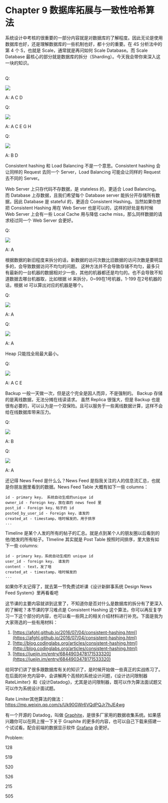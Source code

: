 # Chapter 9 数据库拓展与一致性哈希算法

系统设计中考核的很重要的一部分内容就是对数据库的了解程度。因此无论是使用数据库也好，还是理解数据库的一些机制也好，都十分的重要。在 4S 分析法中的第 4 个 S，也就是 Scale，通常就是再问如何 Scale Database。而 Scale Database 最核心的部分就是数据库的拆分（Sharding）。今天我会带你来深入这一块的知识。

\
Q:

![](<.gitbook/assets/image (54).png>)

A: A C D



Q:

![](<.gitbook/assets/image (56).png>)

A: A C E G H



Q:

![](<.gitbook/assets/image (85).png>)

A: B D

Consistent hashing 和 Load Balancing 不是一个意思。Consistent hashing 会让同样的 Request 去同一个 Server，Load Balancing 可能会让同样的 Request 去不同的 Server。

Web Server 上只存代码不存数据，是 stateless 的，更适合 Load Balancing。而 Database 上存数据，且我们希望每个 Database server 能拆分开存储所有数据，因此 Database 是 stateful 的，更适合 Consistent Hashing。当然如果你想把 Consistent Hashing 用在 Web Server 也是可以的，这样的好处是有时候 Web Server 上会有一些 Local Cache 用与降低 cache miss，那么同样数据的请求经过同一个 Web Server 会更好。



Q:

![](<.gitbook/assets/image (73).png>)

A: A

根据数据的新旧程度来拆分的话，新数据的访问次数比旧数据的访问次数是要明显多的，会导致数据访问不均匀的问题。 这种方法并不会导致存储不均匀，最多只有最新的一台机器的数据相对少一些，其他的机器都还是均匀的。也不会导致不知道数据去哪台机器取，比如根据 id 来拆分，0\~99在1号机器，1-199 在2号机器的话，根据 id 可以算出对应的机器是哪个。



Q:

![](<.gitbook/assets/image (30).png>)

A: A



Q:

![](<.gitbook/assets/image (25).png>)

A: A

Heap 只能找全局最大最小。



Q:

![](<.gitbook/assets/image (90).png>)

A: A C E

Backup 一般一天做一次，但是这个完全是因人而异，不是强制的。 Backup 存储的是离线数据，无法分摊在线读请求。 虽然 Replica 很强大，但是 Backup 也是很有必要的，可以认为是一个双保险。且可以服务于一些离线数据计算，这样不会给在线数据库带来压力。



Q:

![](<.gitbook/assets/image (24).png>)

A: B



Q:

![](<.gitbook/assets/image (14).png>)

A: A



还记得 News Feed 是什么么？News Feed 是指我关注的人的信息流汇总，也就是你朋友圈里看到的数据。News Feed Table 大概有如下一些 columns：

```
id - primary key， 系统自动生成的unique id
owner_id - Foreign key，放在谁的 news feed 里
post_id - Foreign key，帖子的 id
posted_by_user_id - Foreign key，谁发的
created_at - timestamp，啥时候发的，用于排序
...
```

Timeline 是某个人发的所有的帖子的汇总。就是点到某个人的朋友圈以后看到的他/她发的所有帖子。TImeline 其实就是 Post Table 按照时间排序，里大致有如下一些 columns:

```
id - primary key，系统自动生成的 unique id
user_id - foreign key， 谁发的
content - text，发了啥
created_at - timestamp，啥时候发的
...
```

如果你不太记得了，就去第一节免费试听课《设计新鲜事系统 Design News Feed System》里再看看吧



这节课的主要内容就讲到这里了，不知道你是否对什么是数据库的拆分有了更深入的了解呢？本节课的学习难点是 Consistent Hashing 这个算法，你可以再反复学习一下这个部分的内容，也可以看一些网上的相关介绍材料进行补充。下面是我为大家筛选的一些有用材料：

1. [https://afghl.github.io/2016/07/04/consistent-hashing.html](https://afghl.github.io/2016/07/04/consistent-hashing.html)
2. [http://blog.codinglabs.org/articles/consistent-hashing.html](http://blog.codinglabs.org/articles/consistent-hashing.html)
3. [https://juejin.im/entry/6844903478171533320](https://juejin.im/entry/6844903478171533320)



给同学们讲了很多跟数据库有关的知识了，是时候开始做一些真正的实战练习了。在后面的补充内容中，会讲解两个高频的系统设计问题，《设计访问限制器 RateLimiter》和《设计Datadog》，尤其是访问限制器，既可以作为算法面试题又可以作为系统设计面试题。



Rate Limiter其他算法的做法： https://mp.weixin.qq.com/s/Uk90GWr6VQdPQJr7hJE4wg



有一个开源的 Datadog，叫做 [Graphite](https://graphiteapp.org/)，是很多厂家用的数据收集系统。如果感兴趣你可以在网上搜一下关于 Graphite 的更多的内容，也可以自己下载来搭建一个试试看。配合前端的数据显示软件 [Grafana](https://grafana.com/) 会更好。



Problem:

128&#x20;

519

520

526

215

505
